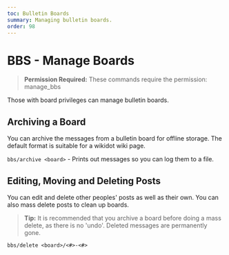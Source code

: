 ```yaml
---
toc: Bulletin Boards
summary: Managing bulletin boards.
order: 98
---
```

# BBS - Manage Boards

> **Permission Required:** These commands require the permission: manage\_bbs

Those with board privileges can manage bulletin boards.

## Archiving a Board

You can archive the messages from a bulletin board for offline storage.  The default format is suitable for a wikidot wiki page.

`bbs/archive <board>` - Prints out messages so you can log them to a file.

## Editing, Moving and Deleting Posts

You can edit and delete other peoples' posts as well as their own.  You can also mass delete posts to clean up boards.

> **Tip:** It is recommended that you archive a board before doing a mass delete, as there is no 'undo'.  Deleted messages are permanently gone.

`bbs/delete <board>/<#>-<#>`